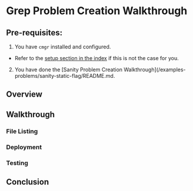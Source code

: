 # Grep Problem Creation Walkthrough



## Pre-requisites:

1. You have `cmgr` installed and configured.
  - Refer to the [setup section in the index](https://github.com/syreal17/start-problem-dev#setup)
    if this is not the case for you.

2. You have done the [Sanity Problem Creation Walkthrough](/examples-problems/sanity-static-flag/README.md.



## Overview

## Walkthrough

### File Listing

### Deployment

### Testing

## Conclusion

